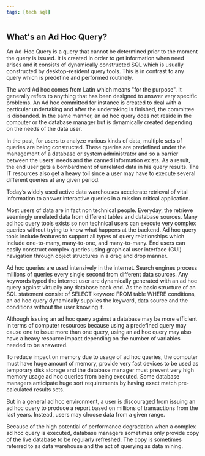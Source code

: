 ```yaml
---
tags: [tech sql]
---
```


## What's an Ad Hoc Query? 

An Ad-Hoc Query is a query that cannot be determined prior to the moment the query is issued. It is created in order to get information when need arises and it consists of dynamically constructed SQL which is usually constructed by desktop-resident query tools. This is in contrast to any query which is predefine and performed routinely.  
  
The word Ad hoc comes from Latin which means "for the purpose". It generally refers to anything that has been designed to answer very specific problems. An Ad hoc committed for instance is created to deal with a particular undertaking and after the undertaking is finished, the committee is disbanded. In the same manner, an ad hoc query does not reside in the computer or the database manager but is dynamically created depending on the needs of the data user.  
  
In the past, for users to analyze various kinds of data, multiple sets of queries are being constructed. These queries are predefined under the management of a database or system administrator and so a barrier between the users’ needs and the canned information exists. As a result, the end user gets a bombardment of unrelated data in his query results. The IT resources also get a heavy toll since a user may have to execute several different queries at any given period.  
  
Today’s widely used active data warehouses accelerate retrieval of vital information to answer interactive queries in a mission critical application.  
  
Most users of data are in fact non technical people. Everyday, the retrieve seemingly unrelated data from different tables and database sources. Many ad hoc query tools exists so non technical users can execute very complex queries without trying to know what happens at the backend. Ad hoc query tools include features to support all types of query relationships which include one-to-many, many-to-one, and many-to-many. End users can easily construct complex queries using graphical user interface (GUI) navigation through object structures in a drag and drop manner.  
  
Ad hoc queries are used intensively in the internet. Search engines process millions of queries every single second from different data sources. Any keywords typed the internet user are dynamically generated with an ad hoc query against virtually any database back end. As the basic structure of an SQL statement consist of SELECT keyword FROM table WHERE conditions, an ad hoc query dynamically supplies the keyword, data source and the conditions without the user knowing it.  
  
Although issuing an ad hoc query against a database may be more efficient in terms of computer resources because using a predefined query may cause one to issue more than one query, using an ad hoc query may also have a heavy resource impact depending on the number of variables needed to be answered.  
  
To reduce impact on memory due to usage of ad hoc queries, the computer must have huge amount of memory, provide very fast devices to be used as temporary disk storage and the database manager must prevent very high memory usage ad hoc queries from being executed. Some database managers anticipate huge sort requirements by having exact match pre-calculated results sets.  
  
But in a general ad hoc environment, a user is discouraged from issuing an ad hoc query to produce a report based on millions of transactions from the last years. Instead, users may choose data from a given range.  
  
Because of the high potential of performance degradation when a complex ad hoc query is executed, database managers sometimes only provide copy of the live database to be regularly refreshed. The copy is sometimes referred to as data warehouse and the act of querying as data mining.  